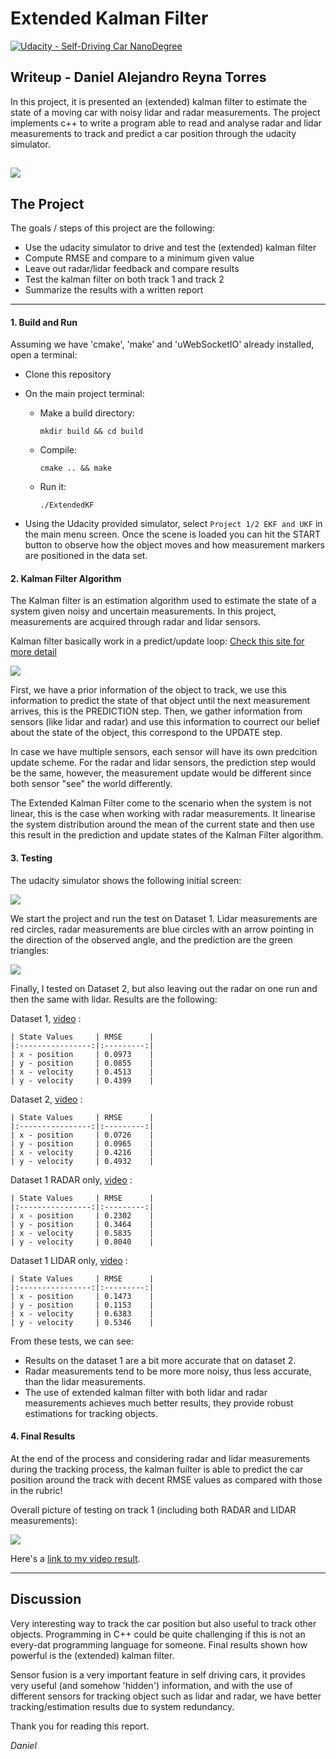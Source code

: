 # Extended Kalman Filter
[![Udacity - Self-Driving Car NanoDegree](https://s3.amazonaws.com/udacity-sdc/github/shield-carnd.svg)](http://www.udacity.com/drive)

## Writeup - Daniel Alejandro Reyna Torres

In this project, it is presented an (extended) kalman filter to estimate the state of a moving car with noisy lidar and radar measurements. The project implements c++ to write a program able to read and analyse radar and lidar measurements to track and predict a car position through the udacity simulator.

![](output/aim.png)
---

## The Project

The goals / steps of this project are the following:

* Use the udacity simulator to drive and test the (extended) kalman filter
* Compute RMSE and compare to a minimum given value
* Leave out radar/lidar feedback and compare results
* Test the kalman filter on both track 1 and track 2
* Summarize the results with a written report

---

#### 1. Build and Run

Assuming we have 'cmake', 'make' and 'uWebSocketIO' already installed, open a terminal:

* Clone this repository

* On the main project terminal:
    * Make a build directory: 
    
        ```
        mkdir build && cd build
        ```
    * Compile: 
        ```
        cmake .. && make
        ```
    * Run it: 
        ```
        ./ExtendedKF
        ```
* Using the Udacity provided simulator, select `Project 1/2 EKF and UKF`   in the main menu screen. Once the scene is loaded you can hit the START button to observe how the object moves and how measurement markers are positioned in the data set.

#### 2. Kalman Filter Algorithm

The Kalman filter is an estimation algorithm used to estimate the state of a system given noisy and uncertain measurements. In this project, measurements are acquired through radar and lidar sensors.

Kalman filter basically work in a predict/update loop: [Check this site for more detail](https://classroom.udacity.com/nanodegrees/nd013/parts/edf28735-efc1-4b99-8fbb-ba9c432239c8/modules/49d8fda9-69c7-4f10-aa18-dc3a2d790cbe/lessons/ec3054b9-9ffc-45c4-8523-485e2f7022da/concepts/a2a6c61f-afdd-47ae-9e9f-dcbe9916e772)

![](output/kf_loop.png)

First, we have a prior information of the object to track, we use this information to predict the state of that object until the next measurement arrives, this is the PREDICTION step. Then, we gather information from sensors (like lidar and radar) and use this information to courrect our belief about the state of the object, this correspond to the UPDATE step. 

In case we have multiple sensors, each sensor will have its own predcition update scheme. For the radar and lidar sensors, the prediction step would be the same, however, the measurement update would be different since both sensor "see" the world differently.

The Extended Kalman Filter come to the scenario when the system is not linear, this is the case when working with radar measurements. It linearise the system distribution around the mean of the current state and then use this result in the prediction and update states of the Kalman Filter algorithm.

#### 3. Testing

The udacity simulator shows the following initial screen:

![](output/Sim_ini.png)

We start the project and run the test on Dataset 1. Lidar measurements are red circles, radar measurements are blue circles with an arrow pointing in the direction of the observed angle, and the prediction are the green triangles:

![](output/Sim_run.png)

Finally, I tested on Dataset 2, but also leaving out the radar on one run and then the same with lidar. Results are the following:

Dataset 1, [video](output/Results_ds1.mov)  :

    | State Values     | RMSE      |
    |:----------------:|:---------:|
    | x - position     | 0.0973    | 
    | y - position     | 0.0855    |
    | x - velocity	   | 0.4513    |
    | y - velocity	   | 0.4399    |

Dataset 2, [video](output/Results_ds2.mov) :

    | State Values     | RMSE      |
    |:----------------:|:---------:|
    | x - position     | 0.0726    | 
    | y - position     | 0.0965    |
    | x - velocity	   | 0.4216    |
    | y - velocity	   | 0.4932    |

Dataset 1 RADAR only, [video](output/Results_RADAR_only.mov) :

    | State Values     | RMSE      |
    |:----------------:|:---------:|
    | x - position     | 0.2302    | 
    | y - position     | 0.3464    |
    | x - velocity	   | 0.5835    |
    | y - velocity	   | 0.8040    |

Dataset 1 LIDAR only, [video](output/Results_LIDAR_only.mov) :

    | State Values     | RMSE      |
    |:----------------:|:---------:|
    | x - position     | 0.1473    | 
    | y - position     | 0.1153    |
    | x - velocity	   | 0.6383    |
    | y - velocity	   | 0.5346    |

From these tests, we can see:

* Results on the dataset 1 are a bit more accurate that on dataset 2.
* Radar measurements tend to be more more noisy, thus less accurate, than the lidar measurements.
* The use of extended kalman filter with both lidar and radar measurements achieves much better results, they provide robust estimations for tracking objects.

#### 4. Final Results

At the end of the process and considering radar and lidar measurements during the tracking process, the kalman fuilter is able to predict the car position around the track with decent RMSE values as compared with those in the rubric! 

Overall picture of testing on track 1 (including both RADAR and LIDAR measurements):

![](output/Sim_end.png)

Here's a [link to my video result](output/Results_ds1.mov).

---

## Discussion

Very interesting way to track the car position but also useful to track other objects. Programming in C++ could be quite challenging if this is not an every-dat programming language for someone. Final results shown how powerful is the (extended) kalman filter.  

Sensor fusion is a very important feature in self driving cars, it provides very useful (and somehow 'hidden') information, and with the use of different sensors for tracking object such as lidar and radar, we have better tracking/estimation results due to system redundancy.


Thank you for reading this report.

_Daniel_